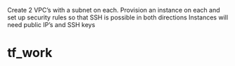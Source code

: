Create 2 VPC’s with a subnet on each. Provision an instance on each and set up security rules so that SSH is possible in both directions
Instances will need public IP’s and SSH keys
# tf_work
